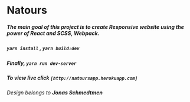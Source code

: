 # Natours

##### The main goal of this project is to create Responsive website using the power of React and SCSS, Webpack.

##### ```yarn install``` , ```yarn build:dev```
##### Finally,  ```yarn run dev-server```

##### To view live click ```[http://natoursapp.herokuapp.com]```

###### Design belongs to ***Jonas Schmedtmen***